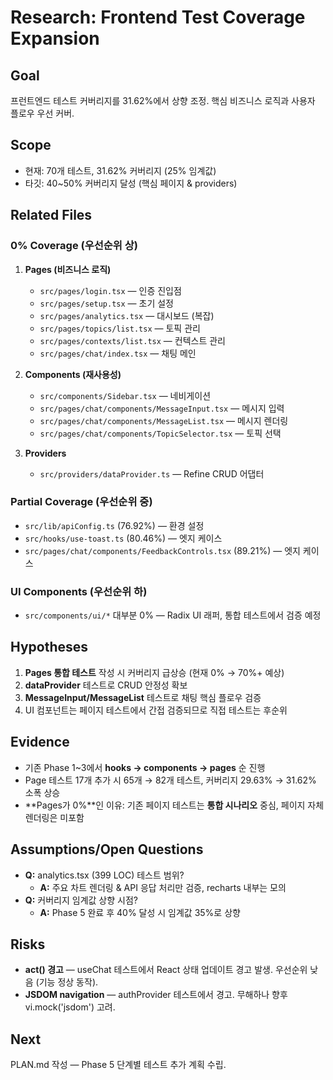 # Research: Frontend Test Coverage Expansion

## Goal
프런트엔드 테스트 커버리지를 31.62%에서 상향 조정. 핵심 비즈니스 로직과 사용자 플로우 우선 커버.

## Scope
- 현재: 70개 테스트, 31.62% 커버리지 (25% 임계값)
- 타깃: 40~50% 커버리지 달성 (핵심 페이지 & providers)

## Related Files

### 0% Coverage (우선순위 상)
1. **Pages (비즈니스 로직)**
   - `src/pages/login.tsx` — 인증 진입점
   - `src/pages/setup.tsx` — 초기 설정
   - `src/pages/analytics.tsx` — 대시보드 (복잡)
   - `src/pages/topics/list.tsx` — 토픽 관리
   - `src/pages/contexts/list.tsx` — 컨텍스트 관리
   - `src/pages/chat/index.tsx` — 채팅 메인

2. **Components (재사용성)**
   - `src/components/Sidebar.tsx` — 네비게이션
   - `src/pages/chat/components/MessageInput.tsx` — 메시지 입력
   - `src/pages/chat/components/MessageList.tsx` — 메시지 렌더링
   - `src/pages/chat/components/TopicSelector.tsx` — 토픽 선택

3. **Providers**
   - `src/providers/dataProvider.ts` — Refine CRUD 어댑터

### Partial Coverage (우선순위 중)
- `src/lib/apiConfig.ts` (76.92%) — 환경 설정
- `src/hooks/use-toast.ts` (80.46%) — 엣지 케이스
- `src/pages/chat/components/FeedbackControls.tsx` (89.21%) — 엣지 케이스

### UI Components (우선순위 하)
- `src/components/ui/*` 대부분 0% — Radix UI 래퍼, 통합 테스트에서 검증 예정

## Hypotheses
1. **Pages 통합 테스트** 작성 시 커버리지 급상승 (현재 0% → 70%+ 예상)
2. **dataProvider** 테스트로 CRUD 안정성 확보
3. **MessageInput/MessageList** 테스트로 채팅 핵심 플로우 검증
4. UI 컴포넌트는 페이지 테스트에서 간접 검증되므로 직접 테스트는 후순위

## Evidence
- 기존 Phase 1~3에서 **hooks → components → pages** 순 진행
- Page 테스트 17개 추가 시 65개 → 82개 테스트, 커버리지 29.63% → 31.62% 소폭 상승
- **Pages가 0%**인 이유: 기존 페이지 테스트는 **통합 시나리오** 중심, 페이지 자체 렌더링은 미포함

## Assumptions/Open Questions
- **Q:** analytics.tsx (399 LOC) 테스트 범위?
  - **A:** 주요 차트 렌더링 & API 응답 처리만 검증, recharts 내부는 모의
- **Q:** 커버리지 임계값 상향 시점?
  - **A:** Phase 5 완료 후 40% 달성 시 임계값 35%로 상향

## Risks
- **act() 경고** — useChat 테스트에서 React 상태 업데이트 경고 발생. 우선순위 낮음 (기능 정상 동작).
- **JSDOM navigation** — authProvider 테스트에서 경고. 무해하나 향후 vi.mock('jsdom') 고려.

## Next
PLAN.md 작성 — Phase 5 단계별 테스트 추가 계획 수립.
